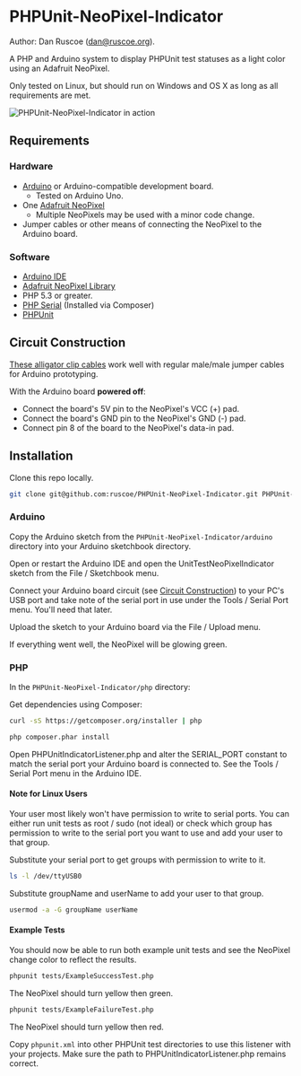 # PHPUnit-NeoPixel-Indicator

Author: Dan Ruscoe (dan@ruscoe.org).

A PHP and Arduino system to display PHPUnit test statuses as a light color using an Adafruit NeoPixel.

Only tested on Linux, but should run on Windows and OS X as long as all requirements are met.

![PHPUnit-NeoPixel-Indicator in action](http://img.ruscoe.org/arduino/phpunit-neopixel-indicator.png)

## Requirements

### Hardware
* [Arduino](http://www.arduino.cc/) or Arduino-compatible development board.
  * Tested on Arduino Uno.
* One [Adafruit NeoPixel](http://www.adafruit.com/products/1260)
  * Multiple NeoPixels may be used with a minor code change.
* Jumper cables or other means of connecting the NeoPixel to the Arduino board.

### Software
* [Arduino IDE](http://arduino.cc/en/Main/Software)
* [Adafruit NeoPixel Library](https://github.com/adafruit/Adafruit_NeoPixel)
* PHP 5.3 or greater.
* [PHP Serial](https://github.com/Xowap/PHP-Serial) (Installed via Composer)
* [PHPUnit](http://phpunit.de/)

## Circuit Construction

[These alligator clip cables](http://www.adafruit.com/products/1592) work well with regular male/male jumper cables for Arduino prototyping.

With the Arduino board **powered off**:
* Connect the board's 5V pin to the NeoPixel's VCC (+) pad.
* Connect the board's GND pin to the NeoPixel's GND (-) pad.
* Connect pin 8 of the board to the NeoPixel's data-in pad.

## Installation

Clone this repo locally.
```bash
git clone git@github.com:ruscoe/PHPUnit-NeoPixel-Indicator.git PHPUnit-NeoPixel-Indicator
```

### Arduino

Copy the Arduino sketch from the `PHPUnit-NeoPixel-Indicator/arduino` directory into your Arduino sketchbook directory.

Open or restart the Arduino IDE and open the UnitTestNeoPixelIndicator sketch from the File / Sketchbook menu.

Connect your Arduino board circuit (see [Circuit Construction](#circuit-construction)) to your PC's USB port and take note of the serial port in use under the Tools / Serial Port menu. You'll need that later.

Upload the sketch to your Arduino board via the File / Upload menu.

If everything went well, the NeoPixel will be glowing green.

### PHP

In the `PHPUnit-NeoPixel-Indicator/php` directory:

Get dependencies using Composer:
```bash
curl -sS https://getcomposer.org/installer | php
```
```bash
php composer.phar install
```

Open PHPUnitIndicatorListener.php and alter the SERIAL_PORT constant to match the serial port your Arduino board is connected to. See the Tools / Serial Port menu in the Arduino IDE.

#### Note for Linux Users

Your user most likely won't have permission to write to serial ports. You can either run unit tests as root / sudo (not ideal) or check which group has permission to write to the serial port you want to use and add your user to that group.

Substitute your serial port to get groups with permission to write to it.
```bash
ls -l /dev/ttyUSB0
```
Substitute groupName and userName to add your user to that group.
```bash
usermod -a -G groupName userName
```

#### Example Tests

You should now be able to run both example unit tests and see the NeoPixel change color to reflect the results.

```bash
phpunit tests/ExampleSuccessTest.php
```
The NeoPixel should turn yellow then green.

```bash
phpunit tests/ExampleFailureTest.php
```
The NeoPixel should turn yellow then red.

Copy `phpunit.xml` into other PHPUnit test directories to use this listener with your projects. Make sure the path to PHPUnitIndicatorListener.php remains correct.
